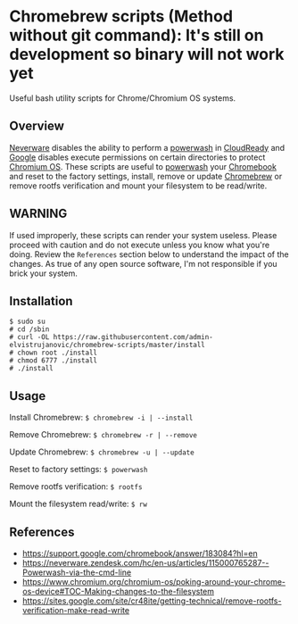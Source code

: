 # Chromebrew scripts (Method without git command): It's still on development so binary will not work yet
Useful bash utility scripts for Chrome/Chromium OS systems.

## Overview
[Neverware](https://www.neverware.com/) disables the ability to perform a [powerwash](https://support.google.com/chromebook/answer/183084?hl=en) in [CloudReady](https://www.neverware.com/#getcloudready) and [Google](https://www.google.com/) disables execute permissions on certain directories to protect [Chromium OS](https://www.chromium.org/chromium-os). These scripts are useful to [powerwash](https://support.google.com/chromebook/answer/183084?hl=en) your [Chromebook](https://www.google.com/chromebook/) and reset to the factory settings, install, remove or update [Chromebrew](https://github.com/skycocker/chromebrew) or remove rootfs verification and mount your filesystem to be read/write.

## WARNING
If used improperly, these scripts can render your system useless. Please proceed with caution and do not execute unless you know what you're doing. Review the `References` section below to understand the impact of the changes. As true of any open source software, I'm not responsible if you brick your system.

## Installation
```
$ sudo su
# cd /sbin
# curl -OL https://raw.githubusercontent.com/admin-elvistrujanovic/chromebrew-scripts/master/install
# chown root ./install
# chmod 6777 ./install
# ./install
```
## Usage
Install Chromebrew: `$ chromebrew -i | --install`

Remove Chromebrew: `$ chromebrew -r | --remove`

Update Chromebrew: `$ chromebrew -u | --update`

Reset to factory settings: `$ powerwash`

Remove rootfs verification: `$ rootfs`

Mount the filesystem read/write: `$ rw`

## References
- https://support.google.com/chromebook/answer/183084?hl=en
- https://neverware.zendesk.com/hc/en-us/articles/115000765287--Powerwash-via-the-cmd-line
- https://www.chromium.org/chromium-os/poking-around-your-chrome-os-device#TOC-Making-changes-to-the-filesystem
- https://sites.google.com/site/cr48ite/getting-technical/remove-rootfs-verification-make-read-write
